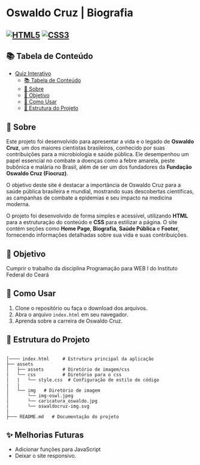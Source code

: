 # Oswaldo Cruz | Biografia

<!-- Project Shields -->

[![HTML5][html-image]][html-url]
[![CSS3][css-image]][css-url]
---

<!-- Table of Contents -->

## 📚 Tabela de Conteúdo

- [Quiz Interativo](#quiz-interativo)
  - [📚 Tabela de Conteúdo](#-tabela-de-conteúdo)
  - [📖 Sobre](#-sobre)
  - [🎯 Objetivo](#-objetivo)
  - [🚀 Como Usar](#-como-usar)
  - [📂 Estrutura do Projeto](#-estrutura-do-projeto)


<!-- About Section -->

## 📖 Sobre

Este projeto foi desenvolvido para apresentar a vida e o legado de **Oswaldo Cruz**, um dos maiores cientistas brasileiros, conhecido por suas contribuições para a microbiologia e saúde pública. Ele desempenhou um papel essencial no combate a doenças como a febre amarela, peste bubônica e malária no Brasil, além de ser um dos fundadores da **Fundação Oswaldo Cruz (Fiocruz)**.

O objetivo deste site é destacar a importância de Oswaldo Cruz para a saúde pública brasileira e mundial, mostrando suas descobertas científicas, as campanhas de combate a epidemias e seu impacto na medicina moderna.

O projeto foi desenvolvido de forma simples e acessível, utilizando **HTML** para a estruturação do conteúdo e **CSS** para estilizar a página. O site contém seções como **Home Page**, **Biografia**, **Saúde Pública** e **Footer**, fornecendo informações detalhadas sobre sua vida e suas contribuições.


<!-- Objective Section -->

## 🎯 Objetivo

Cumprir o trabalho da disciplina Programação para WEB I do Instituto Federal do Ceará

<!-- Usage Section -->

## 🚀 Como Usar

1. Clone o repositório ou faça o download dos arquivos.
2. Abra o arquivo `index.html` em seu navegador.
3. Aprenda sobre a carreira de Oswaldo Cruz.


<!-- Project Structure Section -->

## 📂 Estrutura do Projeto

```plaintext

│──── index.html     # Estrutura principal da aplicação
├── assets
│   ├── assets       # Diretório de imagem/css
|   └── css          # Diretório para o css
|   |   └── style.css  # Configuração de estilo de código
|   | 
│   └── img   # Diretório de imagem   
│       └── img-oswl.jpeg
|       └── caricatura_oswaldo.jpg
|       └── oswaldocruz-img.svg   
|
├─── README.md   # Documentação do projeto

```

<!-- Future Improvements Section -->

## ✨ Melhorias Futuras

- Adicionar funções para JavaScript
- Deixar o site responsivo.

<!-- Shields Configuration -->

[html-image]: https://img.shields.io/badge/HTML5-%23E34F26.svg?style=for-the-badge&logo=html5&logoColor=white
[html-url]: https://developer.mozilla.org/en-US/docs/Web/HTML

[css-image]: https://img.shields.io/badge/CSS3-%231572B6.svg?style=for-the-badge&logo=css3&logoColor=white
[css-url]: https://developer.mozilla.org/en-US/docs/Web/CSS

[js-image]: https://img.shields.io/badge/JavaScript-ES6-%23F7DF1E.svg?style=for-the-badge&logo=javascript&logoColor=black
[js-url]: https://developer.mozilla.org/en-US/docs/Web/JavaScript
